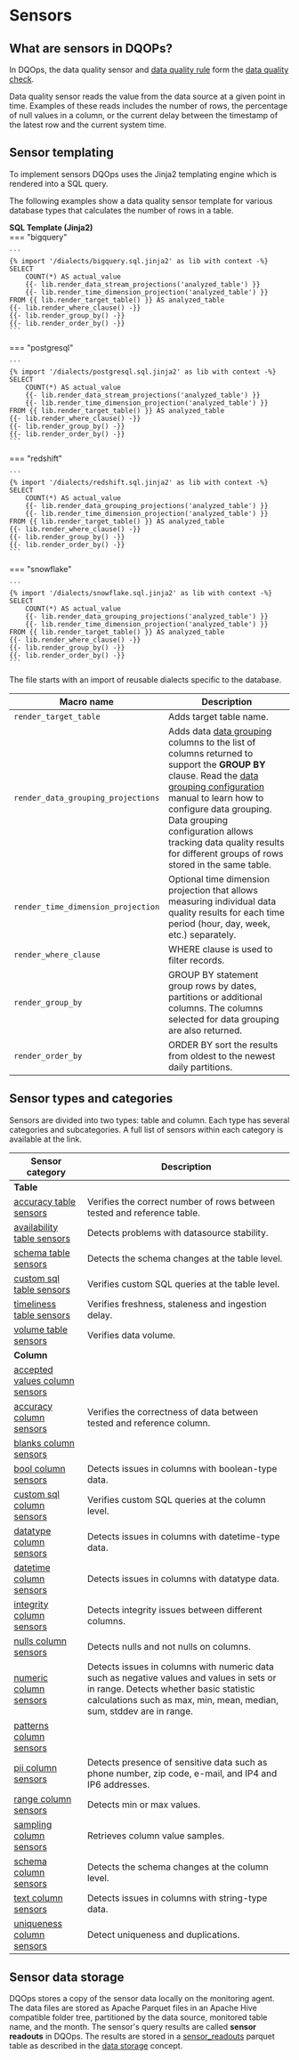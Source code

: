 # Sensors

## What are sensors in DQOPs?

In DQOps, the data quality sensor and [data quality rule](../rules/rules.md) form the [data quality check](../definition-of-data-quality-checks/index.md).

Data quality sensor reads the value from the data source at a given point in time. Examples of these reads includes the
number of rows, the percentage of null values in a column, or the current delay between the timestamp of the latest row
and the current system time.

## Sensor templating

To implement sensors DQOps uses the Jinja2 templating engine which is rendered into a SQL query.

The following examples show a data quality sensor template for various database types that calculates the number of rows
in a table.

**SQL Template (Jinja2)**  
=== "bigquery"

    ```
    {% import '/dialects/bigquery.sql.jinja2' as lib with context -%}
    SELECT
        COUNT(*) AS actual_value
        {{- lib.render_data_stream_projections('analyzed_table') }}
        {{- lib.render_time_dimension_projection('analyzed_table') }}
    FROM {{ lib.render_target_table() }} AS analyzed_table
    {{- lib.render_where_clause() -}}
    {{- lib.render_group_by() -}}
    {{- lib.render_order_by() -}}
    ```
=== "postgresql"

    ```
    {% import '/dialects/postgresql.sql.jinja2' as lib with context -%}
    SELECT
        COUNT(*) AS actual_value
        {{- lib.render_data_stream_projections('analyzed_table') }}
        {{- lib.render_time_dimension_projection('analyzed_table') }}
    FROM {{ lib.render_target_table() }} AS analyzed_table
    {{- lib.render_where_clause() -}}
    {{- lib.render_group_by() -}}
    {{- lib.render_order_by() -}}
    ```
=== "redshift"

    ```
    {% import '/dialects/redshift.sql.jinja2' as lib with context -%}
    SELECT
        COUNT(*) AS actual_value
        {{- lib.render_data_grouping_projections('analyzed_table') }}
        {{- lib.render_time_dimension_projection('analyzed_table') }}
    FROM {{ lib.render_target_table() }} AS analyzed_table
    {{- lib.render_where_clause() -}}
    {{- lib.render_group_by() -}}
    {{- lib.render_order_by() -}}
    ```
=== "snowflake"

    ```
    {% import '/dialects/snowflake.sql.jinja2' as lib with context -%}
    SELECT
        COUNT(*) AS actual_value
        {{- lib.render_data_grouping_projections('analyzed_table') }}
        {{- lib.render_time_dimension_projection('analyzed_table') }}
    FROM {{ lib.render_target_table() }} AS analyzed_table
    {{- lib.render_where_clause() -}}
    {{- lib.render_group_by() -}}
    {{- lib.render_order_by() -}}
    ```
The file starts with an import of reusable dialects specific to the database.


| Macro name                         | Description                                                                                                                                                                                                                                                                                                                                                                                                                  |
|------------------------------------|------------------------------------------------------------------------------------------------------------------------------------------------------------------------------------------------------------------------------------------------------------------------------------------------------------------------------------------------------------------------------------------------------------------------------|
| `render_target_table`              | Adds target table name.                                                                                                                                                                                                                                                                                                                                                                                                      |
| `render_data_grouping_projections` | Adds data [data grouping](../measuring-data-quality-with-data-grouping.md) columns to the list of columns returned to support the **GROUP BY** clause. Read the [data grouping configuration](../../working-with-dqo/set-up-data-grouping-for-data-quality-checks.md) manual to learn how to configure data grouping. Data grouping configuration allows tracking data quality results for different groups of rows stored in the same table. |
| `render_time_dimension_projection` | Optional time dimension projection that allows measuring individual data quality results for each time period (hour, day, week, etc.) separately.                                                                                                                                                                                                                                                                            |
| `render_where_clause`              | WHERE clause is used to filter records.                                                                                                                                                                                                                                                                                                                                                                                      |
| `render_group_by`                  | GROUP BY statement group rows by dates, partitions or additional columns. The columns selected for data grouping are also returned.                                                                                                                                                                                                                                                                                          |
| `render_order_by`                  | ORDER BY sort the results from oldest to the newest daily partitions.                                                                                                                                                                                                                                                                                                                                                        |


## Sensor types and categories

Sensors are divided into two types: table and column. Each type has several categories and subcategories.
A full list of sensors within each category is available at the link.
 
| Sensor category                                                                                    | Description                                                                                                                                                                                                |
|----------------------------------------------------------------------------------------------------|------------------------------------------------------------------------------------------------------------------------------------------------------------------------------------------------------------|
| **Table**                                                                                          |                                                                                                                                                                                                            |
| [accuracy table sensors](../../reference/sensors/table/accuracy-table-sensors.md)                  | Verifies the correct number of rows between tested and reference table.                                                                                                                                    |
| [availability table sensors](../../reference/sensors/table/availability-table-sensors.md)          | Detects problems with datasource stability.                                                                                                                                                                |
| [schema table sensors](../../reference/sensors/table/schema-table-sensors.md)                      | Detects the schema changes at the table level.                                                                                                                                                             |
| [custom sql table sensors](../../reference/sensors/table/custom_sql-table-sensors.md)              | Verifies custom SQL queries at the table level.                                                                                                                                                            |
| [timeliness table sensors](../../reference/sensors/table/timeliness-table-sensors.md)              | Verifies freshness, staleness and ingestion delay.                                                                                                                                                         |
| [volume table sensors](../../reference/sensors/table/volume-table-sensors.md)                      | Verifies data volume.                                                                                                                                                                                      |
| **Column**                                                                                         |                                                                                                                                                                                                            |
| [accepted values column sensors](../../reference/sensors/column/accepted_values-column-sensors.md) |                                                                                                                                                                                                            |
| [accuracy column sensors](../../reference/sensors/column/accuracy-column-sensors.md)               | Verifies the correctness of data between tested and reference column.                                                                                                                                      |
| [blanks column sensors](../../reference/sensors/column/blanks-column-sensors.md)                   |                                                                                                                                                                                                            |
| [bool column sensors](../../reference/sensors/column/bool-column-sensors.md)                       | Detects issues in columns with boolean-type data.                                                                                                                                                          |
| [custom sql column sensors](../../reference/sensors/column/custom_sql-column-sensors.md)           | Verifies custom SQL queries at the column level.                                                                                                                                                           |
| [datatype column sensors](../../reference/sensors/column/datatype-column-sensors.md)               | Detects issues in columns with datetime-type data.                                                                                                                                                         |
| [datetime column sensors](../../reference/sensors/column/datetime-column-sensors.md)               | Detects issues in columns with datatype data.                                                                                                                                                              |
| [integrity column sensors](../../reference/sensors/column/integrity-column-sensors.md)             | Detects integrity issues between different columns.                                                                                                                                                        |
| [nulls column sensors](../../reference/sensors/column/nulls-column-sensors.md)                     | Detects nulls and not nulls on columns.                                                                                                                                                                    |
| [numeric column sensors](../../reference/sensors/column/numeric-column-sensors.md)                 | Detects issues in columns with numeric data such as negative values and values in sets or in range. Detects whether basic statistic calculations such as max, min, mean, median, sum, stddev are in range. |
| [patterns column sensors](../../reference/sensors/column/patterns-column-sensors.md)               |                                                                                                                                                                                                            |
| [pii column sensors](../../reference/sensors/column/pii-column-sensors.md)                         | Detects presence of sensitive data such as phone number, zip code, e-mail, and IP4 and IP6 addresses.                                                                                                      |
| [range column sensors](../../reference/sensors/column/range-column-sensors.md)                     | Detects min or max values.                                                                                                                                                                                 |
| [sampling column sensors](../../reference/sensors/column/sampling-column-sensors.md)               | Retrieves column value samples.                                                                                                                                                                            |
| [schema column sensors](../../reference/sensors/column/schema-column-sensors.md)                   | Detects the schema changes at the column level.                                                                                                                                                            |
| [text column sensors](../../reference/sensors/column/text-column-sensors.md)                       | Detects issues in columns with string-type data.                                                                                                                                                           |
| [uniqueness column sensors](../../reference/sensors/column/uniqueness-column-sensors.md)           | Detect uniqueness and duplications.                                                                                                                                                                        |


## Sensor data storage

DQOps stores a copy of the sensor data locally on the monitoring agent. The data files are stored as Apache Parquet files
in an Apache Hive compatible folder tree, partitioned by the data source, monitored table name, and the month.
The sensor's query results are called **sensor readouts** in DQOps. The results are stored
in a [sensor_readouts](../../reference/parquetfiles/sensor_readouts.md) parquet table as described in
the [data storage](../data-storage-of-data-quality-results.md) concept.

